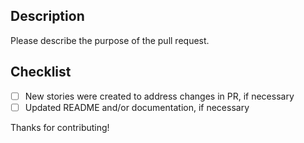 ## Description

Please describe the purpose of the pull request.

## Checklist

- [ ] New stories were created to address changes in PR, if necessary
- [ ] Updated README and/or documentation, if necessary

Thanks for contributing!
